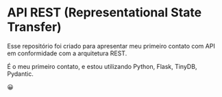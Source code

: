 # API REST (Representational State Transfer)

Esse repositório foi criado para apresentar meu primeiro contato com API em conformidade com a arquitetura REST.

É o meu primeiro contato, e estou utilizando Python, Flask, TinyDB, Pydantic.

😀
